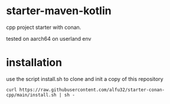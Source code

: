 # starter-maven-kotlin

cpp project starter with conan.

tested on aarch64 on userland env

# installation

use  the script install.sh to clone and init a copy of this repository

`curl https://raw.githubusercontent.com/alfu32/starter-conan-cpp/main/install.sh | sh -`
